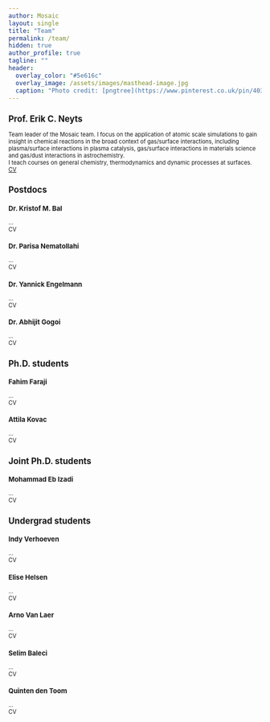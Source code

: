 ```yaml
---
author: Mosaic
layout: single
title: "Team"
permalink: /team/
hidden: true
author_profile: true
tagline: ""
header:
  overlay_color: "#5e616c"
  overlay_image: /assets/images/masthead-image.jpg
  caption: "Photo credit: [pngtree](https://www.pinterest.co.uk/pin/403283341624204549/)"
---
```


<html>
<head>
<style>
div.a {
  font-size: 15px;
}
div.b {
  font-size: large;
}
div.c {
 font-size: 80%;
}
div.d {
  font-size: 0.875em;
}
</style>
</head>
<body>

<div class="c">
<h2>Prof. Erik C. Neyts</h2>
Team leader of the Mosaic team. I focus on the application of atomic scale simulations to gain insight in chemical reactions in the broad context of gas/surface interactions, including plasma/surface interactions in plasma catalysis, gas/surface interactions in materials science and gas/dust interactions in astrochemistry.<br>
I teach courses on general chemistry, thermodynamics and dynamic processes at surfaces.<br>
<a href="/assets/images/CV-ErikNeyts-Feb2021.pdf">CV</a><br>
  
<h2> Postdocs </h2>  
<h3>Dr. Kristof M. Bal</h3>
...<br>
CV</a><br>  

<h3>Dr. Parisa Nematollahi</h3>
...<br>
CV</a><br> 

<h3>Dr. Yannick Engelmann</h3>
...<br>
CV</a><br> 

<h3>Dr. Abhijit Gogoi</h3>
...<br>
CV</a><br> 

<h2> Ph.D. students </h3>
<h3>Fahim Faraji</h2>
...<br>
CV</a><br>

<h3>Attila Kovac</h3>
...<br>
CV</a><br>

<h2> Joint Ph.D. students </h2>
<h3>Mohammad Eb Izadi</h3>
...<br>
CV</a><br>

<h2> Undergrad students </h2>
<h3>Indy Verhoeven</h3>
...<br>
CV</a><br>

<h3>Elise Helsen</h3>
...<br>
CV</a><br>

<h3>Arno Van Laer</h3>
...<br>
CV</a><br>

<h3>Selim Baleci</h3>
...<br>
CV</a><br>

<h3>Quinten den Toom</h3>
...<br>
CV</a><br>

</div>
</body>
</html>

